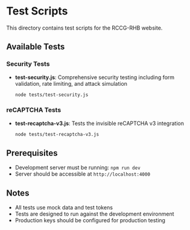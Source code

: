 # Test Scripts

This directory contains test scripts for the RCCG-RHB website.

## Available Tests

### Security Tests
- **test-security.js**: Comprehensive security testing including form validation, rate limiting, and attack simulation
  ```bash
  node tests/test-security.js
  ```

### reCAPTCHA Tests
- **test-recaptcha-v3.js**: Tests the invisible reCAPTCHA v3 integration
  ```bash
  node tests/test-recaptcha-v3.js
  ```

## Prerequisites

- Development server must be running: `npm run dev`
- Server should be accessible at `http://localhost:4000`

## Notes

- All tests use mock data and test tokens
- Tests are designed to run against the development environment
- Production keys should be configured for production testing